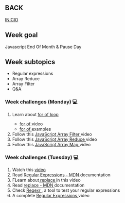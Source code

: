 ## BACK
<a href="https://github.com/Lesdith/core-code-from-scratch-readme"> INICIO </a>

<H2>Week goal</H2>
Javascript End Of Month & Pause Day
<H2>Week subtopics</H2>
<ul>
   <li> Regular expressions</li>
   <li> Array Reduce</li>
   <li> Array Filter </li>
   <li> Q&A </li>
</ul>
 
 ### Week challenges (Monday) 💻
 <ol>
 <li>Learn about 
<a href="https://developer.mozilla.org/en-US/docs/Web/JavaScript/Reference/Statements/for...of">for of loop</a>
 </li>
 <ul>
   <li> <a href="https://www.youtube.com/watch?v=c5a4sNshBA4">for of </a> video</li>
     <li> <a href="https://www.w3schools.com/js/js_loop_forof.asp">for of </a> examples</li>
   </ul>
  <li>Follow this
  <a href="https://www.youtube.com/watch?v=4_iT6EGkQfk"> JavaScript Array Filter  </a> video
  </li>
   <li>Follow this
  <a href="https://www.youtube.com/watch?v=g1C40tDP0Bk"> JavaScript Array Reduce  </a> video
  </li>
     <li>Follow this
  <a href="https://www.youtube.com/watch?v=G3BS3sh3D8Q"> JavaScript Array Map  </a> video
  </li>
</ol>


 
 ### Week challenges (Tuesday) 💻
<ol>
 <li>Watch this <a href="https://www.youtube.com/watch?v=sXQxhojSdZM">video</a></li>
 <li>Read <a href="https://developer.mozilla.org/en-US/docs/Web/JavaScript/Guide/Regular_Expressions"> Regular Expressions - MDN </a> documentation  </li>
 <li>FLearn about<a href="https://www.youtube.com/watch?v=ZYPqPoijCAQ&t=176s"> replace  </a> in this video</li>
 <li>Read <a href="https://developer.mozilla.org/en-US/docs/Web/JavaScript/Reference/Global_Objects/String/replace"> replace - MDN </a> documentation </li>
 <li>Check <a href="https://regexr.com/">  Regexr </a> , a tool to test your regular expressions</li>
 <li>A complete <a href="https://www.youtube.com/watch?v=rhzKDrUiJVk"> Regular Expressions  </a> video</li>
</ol>

 
